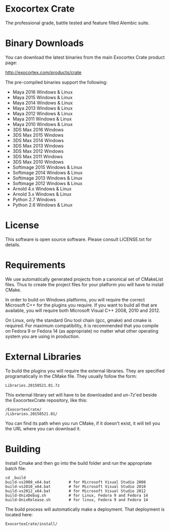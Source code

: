 # Exocortex Crate

The professional grade, battle tested and feature filled Alembic suite.

# Binary Downloads

You can download the latest binaries from the main Exocortex Crate product page:

http://exocortex.com/products/crate

The pre-compiled binaries support the following:

- Maya 2016 Windows & Linux
- Maya 2015 Windows & Linux
- Maya 2014 Windows & Linux
- Maya 2013 Windows & Linux
- Maya 2012 Windows & Linux
- Maya 2011 Windows & Linux
- Maya 2010 Windows & Linux
- 3DS Max 2016 Windows
- 3DS Max 2015 Windows
- 3DS Max 2014 Windows
- 3DS Max 2013 Windows
- 3DS Max 2012 Windows
- 3DS Max 2011 Windows
- 3DS Max 2010 Windows
- Softimage 2015 Windows & Linux
- Softimage 2014 Windows & Linux
- Softimage 2013 Windows & Linux
- Softimage 2012 Windows & Linux
- Arnold 4.x Windows & Linux
- Arnold 3.x Windows & Linux
- Python 2.7 Windows
- Python 2.6 Windows & Linux

# License

This software is open source software.  Please consult LICENSE.txt for details.

# Requirements

We use automatically generated projects from a canonical set of CMakeList files.
Thus to create the project files for your platform you will have to install
CMake.

In order to build on Windows platforms, you will require the correct Microsoft C++
for the plugins you require.  If you want to build all that are available,
you will require both Microsoft Visual C++ 2008, 2010 and 2012.

On Linux, only the standard Gnu tool chain (gcc, gmake) and
cmake is required.  For maximum compatibility, it is recommended that you compile
on Fedora 9 or Fedora 14 (as appropriate) no matter what other operating system you
are using in production.

# External Libraries

To build the plugins you will require the external libraries.  They are specified
programatically in the CMake file.  They usually follow the form:

	Libraries.20150521.01.7z

This external library set will have to be downloaded and un-7z'ed beside the
ExocortexCrate repository, like this:

    /ExocortexCrate/
    /Libraries.20150521.01/

You can find its path when you run CMake, if it doesn't exist, it will tell you
the URL where you can download it.

# Building

Install Cmake and then go into the build folder and run the appropriate batch file:

    cd _build
    build-vs2008_x64.bat        # for Microsoft Visual Studio 2008
    build-vs2010_x64.bat        # for Microsoft Visual Studio 2010
    build-vs2012_x64.bat        # for Microsoft Visual Studio 2012
    build-UnixDebug.sh          # for Linux, Fedora 9 and Fedora 14
    build-UnixRelease.sh        # for linux, Fedora 9 and Fedora 14

The build process will automatically make a deployment.  That deployment is located here:

    ExocortexCrate/install/
